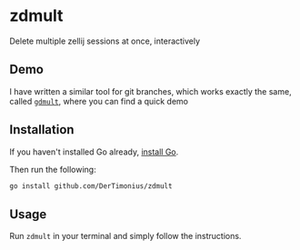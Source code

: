# zdmult

Delete multiple zellij sessions at once, interactively

## Demo

I have written a similar tool for git branches, which works exactly the same, called [`gdmult`](https://github.com/DerTimonius/gdmult), where you can find a quick demo

## Installation

If you haven't installed Go already, [install Go](https://go.dev/dl/).

Then run the following:

```sh copy
go install github.com/DerTimonius/zdmult
```

## Usage

Run `zdmult` in your terminal and simply follow the instructions.
